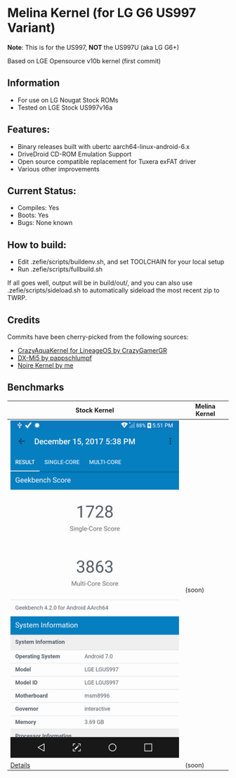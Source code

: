 # Melina Kernel (for LG G6 US997 Variant)

**Note**: This is for the US997, **NOT** the US997U (aka LG G6+)

Based on LGE Opensource v10b kernel (first commit)

## Information

 * For use on LG Nougat Stock ROMs
 * Tested on LGE Stock US997v16a
 
## Features:

 * Binary releases built with ubertc aarch64-linux-android-6.x
 * DriveDroid CD-ROM Emulation Support
 * Open source compatible replacement for Tuxera exFAT driver
 * Various other improvements

## Current Status:

 * Compiles: Yes
 * Boots: Yes
 * Bugs: None known

## How to build:

 * Edit .zefie/scripts/buildenv.sh, and set TOOLCHAIN for your local setup
 * Run .zefie/scripts/fullbuild.sh

If all goes well, output will be in build/out/,
and you can also use .zefie/scripts/sideload.sh to automatically sideload the most recent zip to TWRP.

## Credits

 Commits have been cherry-picked from the following sources:

 * [CrazyAquaKernel for LineageOS by CrazyGamerGR](https://github.com/CrazyGamerGR/CrazyAquaKernel-g5-g6-los-nougat)
 * [DX-Mi5 by pappschlumpf](https://github.com/pappschlumpf/DX-Mi5)
 * [Noire Kernel by me](https://git.zefie.net/zefie/android_kernel_samsung_msm8916)


## Benchmarks

Stock Kernel | Melina Kernel
--- | ---
![Image](.zefie/benchmarks/stock_lge_16a_kernel.jpg?raw=true) | (soon)
[Details](http://browser.geekbench.com/v4/cpu/5472375) | (soon)
